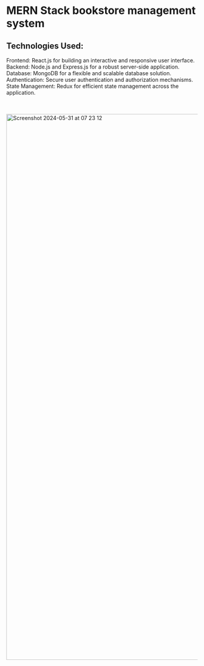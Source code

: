 # MERN Stack bookstore management system

## Technologies Used:
Frontend: React.js for building an interactive and responsive user interface.<br/>
Backend: Node.js and Express.js for a robust server-side application.<br/>
Database: MongoDB for a flexible and scalable database solution.<br/>
Authentication: Secure user authentication and authorization mechanisms.<br/>
State Management: Redux for efficient state management across the application.<br/><br/><br/>




<img width="1440" alt="Screenshot 2024-05-31 at 07 23 12" src="https://github.com/Hiru1003/bookstore/assets/122656994/fbee79fc-819b-4d5b-885e-060bd6280efd">

